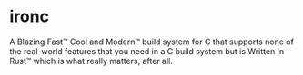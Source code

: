 # ironc

A Blazing Fast™️ Cool and Modern™️ build system for C that supports none of the real-world features
that you need in a C build system but is Written In Rust™️ which is what really matters, after all.
